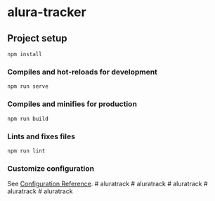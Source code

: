 # alura-tracker

## Project setup
```
npm install
```

### Compiles and hot-reloads for development
```
npm run serve
```

### Compiles and minifies for production
```
npm run build
```

### Lints and fixes files
```
npm run lint
```

### Customize configuration
See [Configuration Reference](https://cli.vuejs.org/config/).
#   a l u r a t r a c k  
 #   a l u r a t r a c k  
 #   a l u r a t r a c k  
 #   a l u r a t r a c k  
 #   a l u r a t r a c k  
 